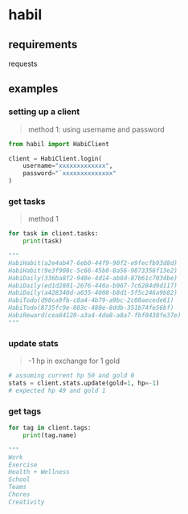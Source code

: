 # habil
## requirements
requests
## examples
### setting up a client
>method 1: using username and password
```py
from habil import HabiClient

client = HabiClient.login(
    username="xxxxxxxxxxxxx",
    password="`xxxxxxxxxxxxxx"
)
```

### get tasks
> method 1
```py
for task in client.tasks:
    print(task)

"""
HabiHabit(a2e4ab47-6eb0-44f9-90f2-e9fecfb93d8d)
HabiHabit(9e3f908c-5c66-45b0-8a56-9873356f13e2)
HabiDaily(336ba8f2-948e-4d14-ab8d-87b61c7034be)
HabiDaily(ed1d2801-2676-440a-b967-7c6284d9d117)
HabiDaily(a428340d-a035-4008-b8d1-5f5c246a9b82)
HabiTodo(d98ca9fb-c8a4-4b79-a9bc-2c08aecede61)
HabiTodo(8735fc9e-803c-480e-8ddb-351b74fe56bf)
HabiReward(cea84120-a3a4-4da8-a8a7-fbf0438fe37e)
"""
```

### update stats
> -1 hp in exchange for 1 gold
```py
# assuming current hp 50 and gold 0
stats = client.stats.update(gold=1, hp=-1)
# expected hp 49 and gold 1
```

### get tags
```py
for tag in client.tags:
    print(tag.name)

"""
Work
Exercise
Health + Wellness
School
Teams
Chores
Creativity
```

